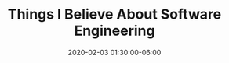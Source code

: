 ---
date: 2020-02-03 01:30:00-06:00
link:
  source: pocket
  source_url: https://getpocket.com
  text: Things I Believe About Software Engineering
  url: https://blog.wesleyac.com/posts/engineering-beliefs
slug: things-i-believe-about-software-engineering
source: pocket
title: Things I Believe About Software Engineering
---